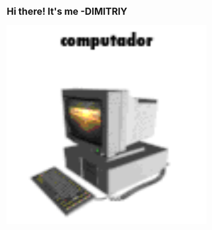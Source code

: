 ## Hi there! It's me -DIMITRIY

<img src="https://github.com/pepasifolka/pepasifolka/blob/main/computer-computador.gif" alt="The unlimited" width="450" height="450">
